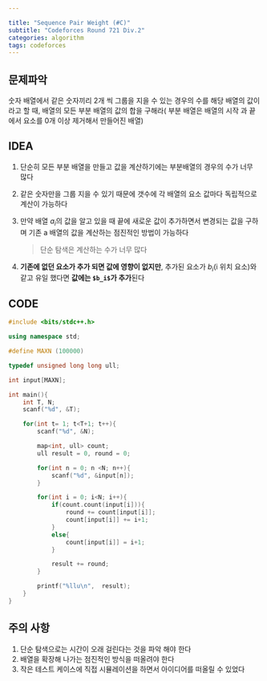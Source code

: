 ```yaml
---

title: "Sequence Pair Weight (#C)"
subtitle: "Codeforces Round 721 Div.2"
categories: algorithm
tags: codeforces
---
```


## 문제파악

숫자 배열에서 같은 숫자끼리 2개 씩 그룹을 지을 수 있는 경우의 수를 해당 배열의 값이라고 할 때, 배열의 모든 부분 배열의 값의 합을 구해라( 부분 배열은 배열의 시작 과 끝에서 요소를 0개 이상 제거해서 만들어진 배열)



## IDEA

1. 단순히 모든 부분 배열을 만들고 값을 계산하기에는 부분배열의 경우의 수가 너무 많다

2. 같은 숫자만을 그룹 지을 수 있기 때문에 갯수에 각 배열의 요소 값마다 독립적으로 계산이 가능하다

3. 만약 배열 $a_i$의 값을 알고 있을 때 끝에 새로운 값이 추가하면서 변경되는 값을 구하며 기존 a 배열의 값을 계산하는 점진적인 방법이 가능하다

   > 단순 탐색은 계산하는 수가 너무 많다

4. **기존에 없던 요소가 추가 되면 값에 영향이 없지만**, 추가된 요소가 $b_i$(i 위치 요소)와 같고 유일 했다면 **값에는 `$b_i$`가 추가**된다 


## CODE

```c++
#include <bits/stdc++.h>

using namespace std;

#define MAXN (100000)

typedef unsigned long long ull;

int input[MAXN];

int main(){
    int T, N;
    scanf("%d", &T);

    for(int t= 1; t<T+1; t++){
        scanf("%d", &N);

        map<int, ull> count;
        ull result = 0, round = 0;

        for(int n = 0; n <N; n++){
            scanf("%d", &input[n]);
        }        

        for(int i = 0; i<N; i++){
            if(count.count(input[i])){
                round += count[input[i]];
                count[input[i]] += i+1;
            }
            else{
                count[input[i]] = i+1;
            }

            result += round;
        }

        printf("%llu\n",  result);
    }
}
```



## 주의 사항

1. 단순 탐색으로는 시간이 오래 걸린다는 것을 파악 해야 한다
2. 배열을 확장해 나가는 점진적인 방식을 떠올려야 한다
3. 작은 테스트 케이스에 직접 시뮬레이션을 하면서 아이디어를 떠올릴 수 있었다

